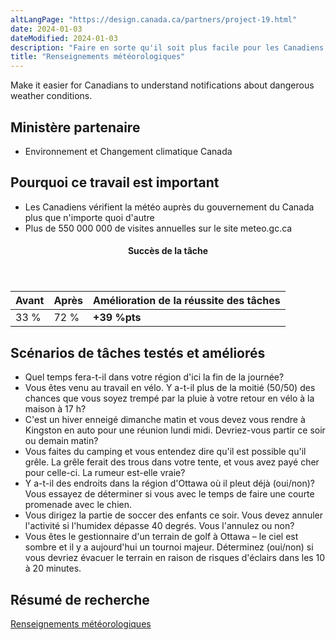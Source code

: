 ```yaml
---
altLangPage: "https://design.canada.ca/partners/project-19.html"
date: 2024-01-03
dateModified: 2024-01-03
description: "Faire en sorte qu'il soit plus facile pour les Canadiens de comprendre les avis concernant les conditions météorologiques dangereuses."
title: "Renseignements météorologiques"
---
```

<p>Make it easier for Canadians to understand notifications about dangerous weather conditions.</p>
<h2>Ministère partenaire</h2>
<ul>
  <li>Environnement et Changement climatique Canada</li>
</ul>
<h2>Pourquoi ce travail est important</h2>
<ul>
  <li>Les Canadiens vérifient la météo auprès du gouvernement du Canada plus que n'importe quoi d'autre</li>
  <li>Plus de 550&nbsp;000&nbsp;000 de visites annuelles sur le site meteo.gc.ca</li>
</ul>
<div class="row mrgn-tp-lg mrgn-bttm-lg">
  <div class="col-md-8">
    <div class="panel panel-success">
      <header class="panel-heading">
        <h4 class="panel-title text-center">Succès de la tâche</h4>
      </header>
      <table class="table">
        <thead>
          <tr style="">
            <th scope="col" class="col-md-3">Avant</th>
            <th scope="col" class="col-md-3">Après</th>
            <th scope="col" class="col-md-6">Amélioration de la réussite des tâches</th>
          </tr>
        </thead>
        <tbody>
          <tr>
            <td class="table-smnum">33&nbsp;%</td>
            <td class="table-smnum">72&nbsp;%</td>
            <td class="table-smnum"><span class="text-success"><strong>+39&nbsp;%pts</strong></span></td>
          </tr>
        </tbody>
      </table>
    </div>
  </div>
</div>
<h2>Scénarios de tâches testés et améliorés</h2>
<ul class="lst-spcd">
  <li>Quel temps fera-t-il dans votre région d'ici la fin de la journée?</li>
  <li>Vous êtes venu au travail en vélo. Y a-t-il plus de la moitié (50/50) des chances que vous soyez trempé par la pluie à votre retour en vélo à la maison à 17 h?</li>
  <li>C'est un hiver enneigé dimanche matin et vous devez vous rendre à Kingston en auto pour une réunion lundi midi. Devriez-vous partir ce soir ou demain matin?</li>
  <li>Vous faites du camping et vous entendez dire qu'il est possible qu'il grêle. La grêle ferait des trous dans votre tente, et vous avez payé cher pour celle-ci. La rumeur est-elle vraie?</li>
  <li>Y a-t-il des endroits dans la région d'Ottawa où il pleut déjà (oui/non)? Vous essayez de déterminer si vous avec le temps de faire une courte promenade avec le chien.</li>
  <li>Vous dirigez la partie de soccer des enfants ce soir. Vous devez annuler l'activité si l'humidex dépasse 40 degrés. Vous l'annulez ou non?</li>
  <li>Vous êtes le gestionnaire d'un terrain de golf à Ottawa – le ciel est sombre et il y a aujourd'hui un tournoi majeur. Déterminez (oui/non) si vous devriez évacuer le terrain en raison de risques d'éclairs dans les 10 à 20 minutes.</li>
</ul>
<h2>Résumé de recherche</h2>
<p><a href="https://conception.canada.ca/resumes-recherche/meteo-resume-recherche.html">Renseignements météorologiques</a></p>